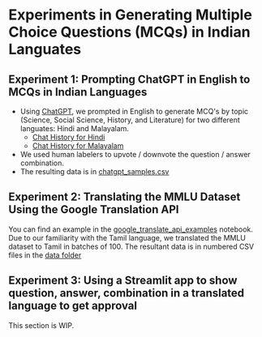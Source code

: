 # Experiments in Generating Multiple Choice Questions (MCQs) in Indian Languates

## Experiment 1: Prompting ChatGPT in English to MCQs in Indian Languages
* Using [ChatGPT](https://chat.openai.com/), we prompted in English to generate MCQ's by topic (Science, Social Science, History, and Literature) for two different languates: Hindi and Malayalam.
    * [Chat History for Hindi](https://chat.openai.com/share/55149e7e-0588-474e-a59e-44e08b6583ca)
    * [Chat History for Malayalam](https://chat.openai.com/share/f04d0506-70f3-44e4-a067-2ee1b9cb04a7)
* We used human labelers to upvote / downvote the question / answer combination.
* The resulting data is in [chatgpt_samples.csv](data/chatgpt_samples.csv)


## Experiment 2: Translating the MMLU Dataset Using the Google Translation API

You can find an example in the [google_translate_api_examples](notebooks/google_translate_api_examples.ipynb) notebook. Due to our familiarity with the Tamil language, we translated the MMLU dataset to Tamil in batches of 100. The resultant data is in numbered CSV files in the [data folder](data/)

## Experiment 3: Using a Streamlit app to show question, answer, combination in a translated language to get approval

This section is WIP.